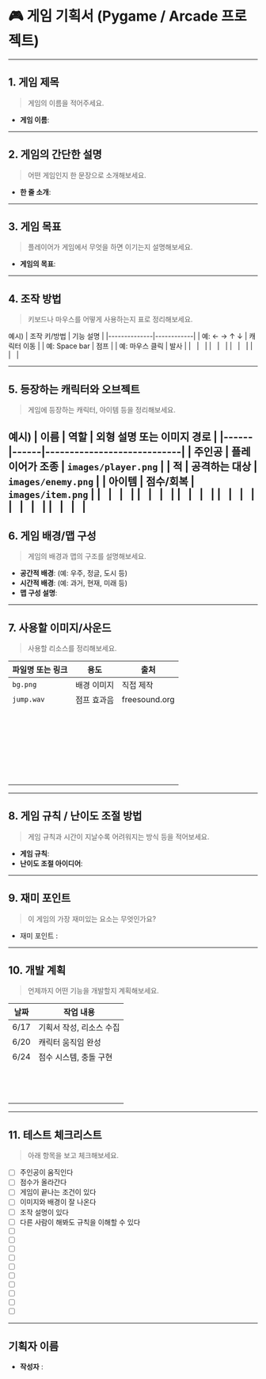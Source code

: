 # 🎮 게임 기획서 (Pygame / Arcade 프로젝트)

---

## 1. 게임 제목
> 게임의 이름을 적어주세요.

- **게임 이름**:

---

## 2. 게임의 간단한 설명
> 어떤 게임인지 한 문장으로 소개해보세요.

- **한 줄 소개**:

---

## 3. 게임 목표
> 플레이어가 게임에서 무엇을 하면 이기는지 설명해보세요.

- **게임의 목표**:

---

## 4. 조작 방법
> 키보드나 마우스를 어떻게 사용하는지 표로 정리해보세요.

예시)
| 조작 키/방법 | 기능 설명 |
|--------------|------------|
| 예: ← → ↑ ↓ | 캐릭터 이동 |
| 예: Space bar | 점프 |
| 예: 마우스 클릭 | 발사 |
| &nbsp; | &nbsp; |
| &nbsp; | &nbsp; |
| &nbsp; | &nbsp; |
| &nbsp; | &nbsp; |


---

## 5. 등장하는 캐릭터와 오브젝트
> 게임에 등장하는 캐릭터, 아이템 등을 정리해보세요.

예시)
| 이름 | 역할 | 외형 설명 또는 이미지 경로 |
|------|------|----------------------------|
| 주인공 | 플레이어가 조종 | `images/player.png` |
| 적 | 공격하는 대상 | `images/enemy.png` |
| 아이템 | 점수/회복 | `images/item.png` |
| &nbsp; | &nbsp; | &nbsp; |
| &nbsp; | &nbsp; | &nbsp; |
| &nbsp; | &nbsp; | &nbsp; |
| &nbsp; | &nbsp; | &nbsp; |
| &nbsp; | &nbsp; | &nbsp; |
| &nbsp; | &nbsp; | &nbsp; |
---

## 6. 게임 배경/맵 구성
> 게임의 배경과 맵의 구조를 설명해보세요.

- **공간적 배경**: (예: 우주, 정글, 도시 등)  
- **시간적 배경**: (예: 과거, 현재, 미래 등)  
- **맵 구성 설명**:

---

## 7. 사용할 이미지/사운드
> 사용할 리소스를 정리해보세요.

| 파일명 또는 링크 | 용도 | 출처 |
|------------------|------|--------|
| `bg.png` | 배경 이미지 | 직접 제작 |
| `jump.wav` | 점프 효과음 | freesound.org |
| &nbsp; | &nbsp; | &nbsp; |
| &nbsp; | &nbsp; | &nbsp; |
| &nbsp; | &nbsp; | &nbsp; |
| &nbsp; | &nbsp; | &nbsp; |
| &nbsp; | &nbsp; | &nbsp; |
| &nbsp; | &nbsp; | &nbsp; |

---

## 8. 게임 규칙 / 난이도 조절 방법
> 게임 규칙과 시간이 지날수록 어려워지는 방식 등을 적어보세요.

- **게임 규칙**:  
- **난이도 조절 아이디어**:

---

## 9. 재미 포인트
> 이 게임의 가장 재미있는 요소는 무엇인가요?

- 재미 포인트 : 
---

## 10. 개발 계획
> 언제까지 어떤 기능을 개발할지 계획해보세요.

| 날짜 | 작업 내용 |
|------|-----------|
| 6/17 | 기획서 작성, 리소스 수집 |
| 6/20 | 캐릭터 움직임 완성 |
| 6/24 | 점수 시스템, 충돌 구현 |
| &nbsp; | &nbsp; | 
| &nbsp; | &nbsp; | 
| &nbsp; | &nbsp; | 

---

## 11. 테스트 체크리스트
> 아래 항목을 보고 체크해보세요.

- [ ] 주인공이 움직인다  
- [ ] 점수가 올라간다  
- [ ] 게임이 끝나는 조건이 있다  
- [ ] 이미지와 배경이 잘 나온다  
- [ ] 조작 설명이 있다  
- [ ] 다른 사람이 해봐도 규칙을 이해할 수 있다  
- [ ] &nbsp;
- [ ] &nbsp;
- [ ] &nbsp;
- [ ] &nbsp;
- [ ] &nbsp;
- [ ] &nbsp;
- [ ] &nbsp;
- [ ] &nbsp;
- [ ] &nbsp;
- [ ] &nbsp;

---

## 기획자 이름

- **작성자** :
